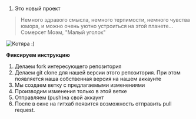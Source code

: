 1. Это новый проект

>Немного здравого смысла, немного терпимости, немного чувства юмора, и можно очень уютно устроиться на этой планете… Сомерсет Моэм, "Малый уголок"

![Котяра :)](Котэ.jpg)

**Фиксируем инструкцию**

1. Делаем fork интересующего репозитория
2. Делаем git clone для нашей версии этого репозитория. При этом появляется наша собственная версия на нашем аккаунте
3. Мы создаем ветку с предлагаемыми изменениями
4. Производим изменения только в этой ветке
5. Отправляем (push)на свой аккаунт
6. После в окне на гитхаб появится возможность отправить pull request.

